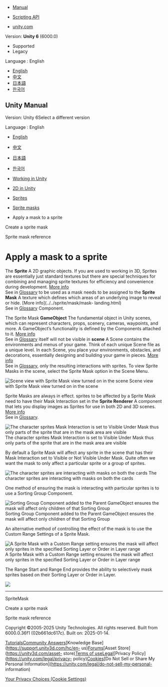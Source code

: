 [](https://docs.unity3d.com)

  * [Manual](../Manual/index.html)
  * [Scripting API](../ScriptReference/index.html)

  * [unity.com](https://unity.com/)

Version: **Unity 6** (6000.0)

  * Supported
  * Legacy

Language : English

  * [English](/Manual/sprite/mask/apply-mask-sprite.html)
  * [中文](/cn/current/Manual/sprite/mask/apply-mask-sprite.html)
  * [日本語](/ja/current/Manual/sprite/mask/apply-mask-sprite.html)
  * [한국어](/kr/current/Manual/sprite/mask/apply-mask-sprite.html)

[](https://docs.unity3d.com)

## Unity Manual

Version: Unity 6Select a different version

Language : English

  * [English](/Manual/sprite/mask/apply-mask-sprite.html)
  * [中文](/cn/current/Manual/sprite/mask/apply-mask-sprite.html)
  * [日本語](/ja/current/Manual/sprite/mask/apply-mask-sprite.html)
  * [한국어](/kr/current/Manual/sprite/mask/apply-mask-sprite.html)

  * [Working in Unity](../../working-in-unity.html)
  * [2D in Unity](../../Unity2D.html)
  * [Sprites](../../sprite/sprite-landing.html)
  * [Sprite masks](../../sprite/mask/mask-landing.html)
  * Apply a mask to a sprite

[](../../sprite/mask/create-sprite-mask.html)

Create a sprite mask

[](../../sprite/mask/sprite-mask-reference.html)

Sprite mask reference

# Apply a mask to a sprite

The **Sprite** A 2D graphic objects. If you are used to working in 3D, Sprites
are essentially just standard textures but there are special techniques for
combining and managing sprite textures for efficiency and convenience during
development. [More info](../../sprite/sprite-landing.html)  
See in [Glossary](../../Glossary.html#Sprite) to be used as a mask needs to be
assigned to the **Sprite Mask** A texture which defines which areas of an
underlying image to reveal or hide. [More info](../../sprite/mask/mask-
landing.html)  
See in [Glossary](../../Glossary.html#SpriteMask) Component.

The Sprite Mask **GameObject** The fundamental object in Unity scenes, which
can represent characters, props, scenery, cameras, waypoints, and more. A
GameObject’s functionality is defined by the Components attached to it. [More
info](../../class-GameObject.html)  
See in [Glossary](../../Glossary.html#GameObject) itself will not be visible
in **scene** A Scene contains the environments and menus of your game. Think
of each unique Scene file as a unique level. In each Scene, you place your
environments, obstacles, and decorations, essentially designing and building
your game in pieces. [More info](../../CreatingScenes.html)  
See in [Glossary](../../Glossary.html#Scene), only the resulting interactions
with sprites. To view Sprite Masks in the scene, select the Sprite Mask option
in the Scene Menu.

![Scene view with Sprite Mask view turned on in the
scene](../../../uploads/Main/SpriteMask5.jpg) Scene view with Sprite Mask view
turned on in the scene

Sprite Masks are always in effect. sprites to be affected by a Sprite Mask
need to have their Mask Interaction set in the **Sprite Renderer** A component
that lets you display images as Sprites for use in both 2D and 3D scenes.
[More info](../../sprite/renderer/renderer-landing.html)  
See in [Glossary](../../Glossary.html#SpriteRenderer).

![The character sprites Mask Interaction is set to Visible Under Mask thus
only parts of the sprite that are in the mask area are
visible](../../../uploads/Main/SpriteMask6.jpg) The character sprites Mask
Interaction is set to Visible Under Mask thus only parts of the sprite that
are in the mask area are visible

By default a Sprite Mask will affect any sprite in the scene that has their
Mask Interaction set to Visible or Not Visible Under Mask. Quite often we want
the mask to only affect a particular sprite or a group of sprites.

![The character sprites are interacting with masks on both the
cards](../../../uploads/Main/SpriteMask7.jpg) The character sprites are
interacting with masks on both the cards

One method of ensuring the mask is interacting with particular sprites is to
use a Sorting Group Component.

![Sorting Group Component added to the Parent GameObject ensures the mask will
affect only children of that Sorting
Group](../../../uploads/Main/SpriteMask8.jpg) Sorting Group Component added to
the Parent GameObject ensures the mask will affect only children of that
Sorting Group

An alternative method of controlling the effect of the mask is to use the
Custom Range Settings of a Sprite Mask.

![A Sprite Mask with a Custom Range setting ensures the mask will affect only
sprites in the specified Sorting Layer or Order in Layer
range](../../../uploads/Main/SpriteMask9.jpg) A Sprite Mask with a Custom
Range setting ensures the mask will affect only sprites in the specified
Sorting Layer or Order in Layer range

The Range Start and Range End provides the ability to selectively mask sprites
based on their Sorting Layer or Order in Layer.

![](../../../uploads/Main/SpriteMask10.jpg)

* * *

SpriteMask

[](../../sprite/mask/create-sprite-mask.html)

Create a sprite mask

[](../../sprite/mask/sprite-mask-reference.html)

Sprite mask reference

Copyright ©2005-2025 Unity Technologies. All rights reserved. Built from
6000.0.36f1 (02b661dc617c). Built on: 2025-01-14.

[Tutorials](https://learn.unity.com/)[Community
Answers](https://answers.unity3d.com)[Knowledge
Base](https://support.unity3d.com/hc/en-
us)[Forums](https://forum.unity3d.com)[Asset Store](https://unity3d.com/asset-
store)[Terms of
use](https://docs.unity3d.com/Manual/TermsOfUse.html)[Legal](https://unity.com/legal)[Privacy
Policy](https://unity.com/legal/privacy-
policy)[Cookies](https://unity.com/legal/cookie-policy)[Do Not Sell or Share
My Personal Information](https://unity.com/legal/do-not-sell-my-personal-
information)

[Your Privacy Choices (Cookie Settings)](javascript:void\(0\);)

